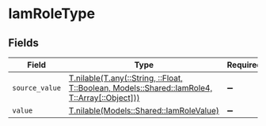 # IamRoleType


## Fields

| Field                                                                                                                                      | Type                                                                                                                                       | Required                                                                                                                                   | Description                                                                                                                                | Example                                                                                                                                    |
| ------------------------------------------------------------------------------------------------------------------------------------------ | ------------------------------------------------------------------------------------------------------------------------------------------ | ------------------------------------------------------------------------------------------------------------------------------------------ | ------------------------------------------------------------------------------------------------------------------------------------------ | ------------------------------------------------------------------------------------------------------------------------------------------ |
| `source_value`                                                                                                                             | [T.nilable(T.any(::String, ::Float, T::Boolean, Models::Shared::IamRole4, T::Array[::Object]))](../../models/shared/iamrolesourcevalue.md) | :heavy_minus_sign:                                                                                                                         | N/A                                                                                                                                        |                                                                                                                                            |
| `value`                                                                                                                                    | [T.nilable(Models::Shared::IamRoleValue)](../../models/shared/iamrolevalue.md)                                                             | :heavy_minus_sign:                                                                                                                         | N/A                                                                                                                                        | admin                                                                                                                                      |